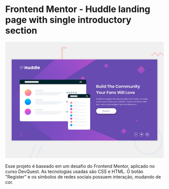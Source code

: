 # Frontend Mentor - Huddle landing page with single introductory section

![Design preview for the Huddle landing page with single introductory section](./design/desktop-preview.jpg)

Esse projeto é baseado em um desafio do Frontend Mentor, aplicado no curso DevQuest. As tecnologias usadas são CSS e HTML. O botão "Register" e os símbolos de redes sociais possuem interação, mudando de cor.
